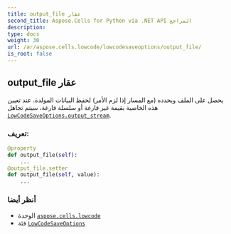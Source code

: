 ```yaml
---
title: output_file عقار
second_title: Aspose.Cells for Python via .NET API المراجع
description:
type: docs
weight: 30
url: /ar/aspose.cells.lowcode/lowcodesaveoptions/output_file/
is_root: false
---
```

##  output_file عقار

يحصل على الملف ويحدده (مع المسار إذا لزم الأمر) لحفظ البيانات المولدة.
عند تعيين هذه الخاصية بقيمة غير فارغة أو سلسلة فارغة، سيتم تجاهل [`LowCodeSaveOptions.output_stream`](/cells/python-net/ar/aspose.cells.lowcode/lowcodesaveoptions#output_stream).
###  تعريف:
```python
@property
def output_file(self):
    ...
@output_file.setter
def output_file(self, value):
    ...
```

###  أنظر أيضا
* الوحدة [`aspose.cells.lowcode`](../../)
* فئة [`LowCodeSaveOptions`](/cells/python-net/ar/aspose.cells.lowcode/lowcodesaveoptions)
